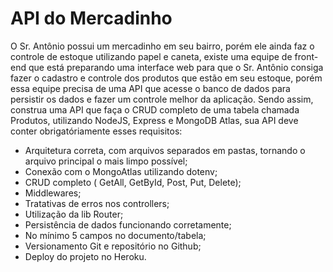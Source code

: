 # API do Mercadinho
O Sr. Antônio possui um mercadinho em seu bairro, porém ele ainda faz o controle de estoque utilizando papel e caneta, existe uma equipe de front-end que está preparando uma interface web para que o Sr. Antônio consiga fazer o cadastro e controle dos produtos que estão em seu estoque, porém essa equipe precisa de uma API que acesse o banco de dados para persistir os dados e fazer um controle melhor da aplicação.
Sendo assim, construa uma API que faça o CRUD completo de uma tabela chamada Produtos, utilizando NodeJS, Express e MongoDB Atlas, sua API deve conter obrigatóriamente esses requisitos:

- Arquitetura correta, com arquivos separados em pastas, tornando o arquivo principal o mais limpo possível;
- Conexão com o MongoAtlas utilizando dotenv;
- CRUD completo ( GetAll, GetById, Post, Put, Delete);
- Middlewares;
- Tratativas de erros nos controllers;
- Utilização da lib Router;
- Persistência de dados funcionando corretamente;
- No mínimo 5 campos no documento/tabela;
- Versionamento Git e repositório no Github;
- Deploy do projeto no Heroku.
